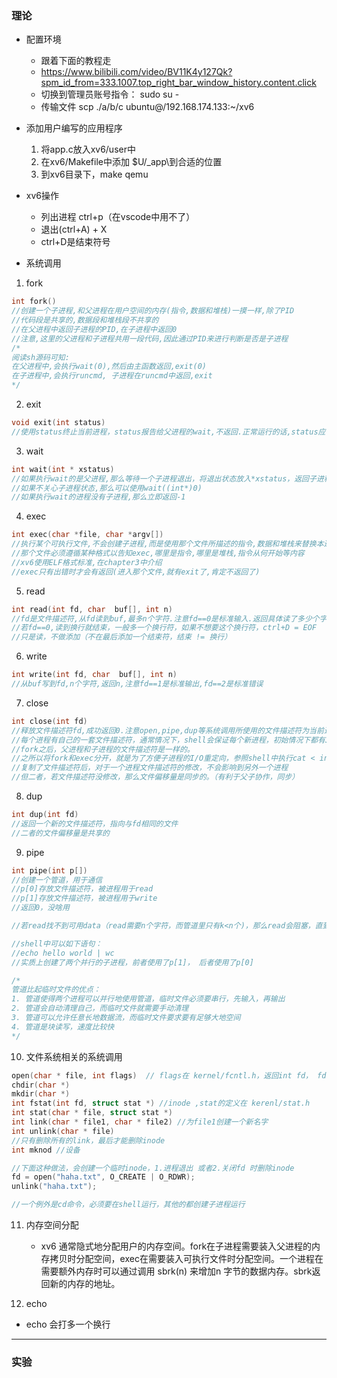 ### 理论
- 配置环境
    - 跟着下面的教程走
    - https://www.bilibili.com/video/BV11K4y127Qk?spm_id_from=333.1007.top_right_bar_window_history.content.click
    - 切换到管理员账号指令： sudo su -
    - 传输文件 scp ./a/b/c ubuntu@/192.168.174.133:~/xv6

- 添加用户编写的应用程序
    1. 将app.c放入xv6/user中
    2. 在xv6/Makefile中添加	$U/_app\到合适的位置
    3. 到xv6目录下，make qemu

- xv6操作
    - 列出进程 ctrl+p（在vscode中用不了）
    - 退出(ctrl+A) + X
    - ctrl+D是结束符号

- 系统调用
1. fork
```c
int fork()
//创建一个子进程,和父进程在用户空间的内存(指令,数据和堆栈)一摸一样,除了PID
//代码段是共享的,数据段和堆栈段不共享的
//在父进程中返回子进程的PID,在子进程中返回0
//注意,这里的父进程和子进程共用一段代码,因此通过PID来进行判断是否是子进程
/*
阅读sh源码可知:
在父进程中,会执行wait(0),然后由主函数返回,exit(0)
在子进程中,会执行runcmd, 子进程在runcmd中返回,exit
*/
```
2. exit
```c
void exit(int status)
//使用status终止当前进程，status报告给父进程的wait,不返回.正常运行的话,status应该输入0,否则输入1
```
3. wait
```c
int wait(int * xstatus)
//如果执行wait的是父进程,那么等待一个子进程退出，将退出状态放入*xstatus，返回子进程的PID
//如果不关心子进程状态,那么可以使用wait((int*)0)
//如果执行wait的进程没有子进程,那么立即返回-1
```
4. exec
```c
int exec(char *file, char *argv[])
//执行某个可执行文件,不会创建子进程,而是使用那个文件所描述的指令,数据和堆栈来替换本进程中的指令数据和堆栈
//那个文件必须遵循某种格式以告知exec,哪里是指令,哪里是堆栈,指令从何开始等内容
//xv6使用ELF格式标准,在chapter3中介绍
//exec只有出错时才会有返回(进入那个文件,就有exit了,肯定不返回了)
```
5. read
```c
int read(int fd, char  buf[], int n)
//fd是文件描述符,从fd读到buf,最多n个字符.注意fd==0是标准输入.返回具体读了多少个字符.
//若fd==0,读到换行就结束，一般多一个换行符，如果不想要这个换行符，ctrl+D = EOF
//只是读，不做添加（不在最后添加一个结束符，结束 != 换行）
```
6. write
```c
int write(int fd, char  buf[], int n)
//从buf写到fd,n个字符,返回n,注意fd==1是标准输出,fd==2是标准错误
```
7. close
```c
int close(int fd)
//释放文件描述符fd,成功返回0.注意open,pipe,dup等系统调用所使用的文件描述符为当前进程中编号最小的未使用描述符.
//每个进程有自己的一套文件描述符，通常情况下，shell会保证每个新进程，初始情况下都有3个打开的文件描述符（0，1，2）。
//fork之后，父进程和子进程的文件描述符是一样的。
//之所以将fork和exec分开，就是为了方便子进程的I/O重定向，参照shell中执行cat < input.txt的代码：先fork，在子进程中close(0)，然后open
//复制了文件描述符后，对于一个进程文件描述符的修改，不会影响到另外一个进程
//但二者，若文件描述符没修改，那么文件偏移量是同步的。（有利于父子协作，同步）
```

8. dup
```c
int dup(int fd)
//返回一个新的文件描述符，指向与fd相同的文件
//二者的文件偏移量是共享的
```

9. pipe
```c
int pipe(int p[])
//创建一个管道，用于通信
//p[0]存放文件描述符，被进程用于read
//p[1]存放文件描述符，被进程用于write
//返回0，没啥用

//若read找不到可用data（read需要n个字符，而管道里只有k<n个)，那么read会阻塞，直到所有p[1]都被close。这也就是read端，需要提前close(p[1])的原因

//shell中可以如下语句：
//echo hello world | wc
//实质上创建了两个并行的子进程，前者使用了p[1]， 后者使用了p[0]

/*
管道比起临时文件的优点：
1. 管道使得两个进程可以并行地使用管道，临时文件必须要串行，先输入，再输出
2. 管道会自动清理自己，而临时文件就需要手动清理
3. 管道可以允许任意长地数据流，而临时文件要求要有足够大地空间
4. 管道是块读写，速度比较快
*/
```

10. 文件系统相关的系统调用

```c
open(char * file, int flags)  // flags在 kernel/fcntl.h，返回int fd， fd会带一个偏移量，在该程序中，这个偏移量会自动增加
chdir(char *)
mkdir(char *)
int fstat(int fd, struct stat *) //inode ,stat的定义在 kerenl/stat.h
int stat(char * file, struct stat *)
int link(char * file1, char * file2) //为file1创建一个新名字
int unlink(char * file)
//只有删除所有的link，最后才能删除inode
int mknod //设备

//下面这种做法，会创建一个临时inode，1.进程退出 或者2.关闭fd 时删除inode
fd = open("haha.txt", O_CREATE | O_RDWR);
unlink("haha.txt");

//一个例外是cd命令，必须要在shell运行，其他的都创建子进程运行
```


11. 内存空间分配
    - xv6 通常隐式地分配用户的内存空间。fork在子进程需要装入父进程的内存拷贝时分配空间，exec在需要装入可执行文件时分配空间。一个进程在需要额外内存时可以通过调用 sbrk(n) 来增加n 字节的数据内存。sbrk返回新的内存的地址。

12. echo
- echo 会打多一个换行
--------------
### 实验
